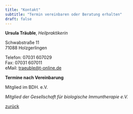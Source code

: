 ```yaml
---
title: "Kontakt"
subtitle: "Termin vereinbaren oder Beratung erhalten"
draft: false
---
```

**Ursula Träuble**, *Heilpraktikerin*

Schwabstraße 11<br>
71088 Holzgerlingen

Telefon: 07031 607029<br>
Fax: 07031 607011<br>
eMail: [traeuble@t-online.de](mailto:traeuble@t-online.de?subject=Anfrage%20Praxis)

**Termine nach Vereinbarung**

Mitglied im BDH. e.V.

*Mitglied der Gesellschaft für biologische Immuntherapie e.V.*

[zurück](/)
